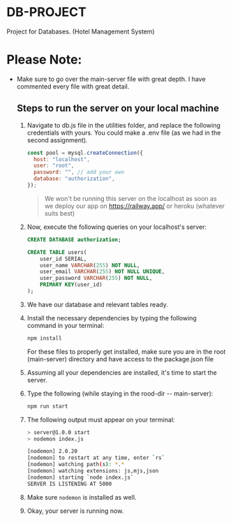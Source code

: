# DB-PROJECT

Project for Databases. (Hotel Management System)

# Please Note:

- Make sure to go over the main-server file with great depth. I have commented every file with great detail.

  ## Steps to run the server on your local machine

  1. Navigate to db.js file in the utilities folder, and replace the following credentials with yours. You could make a .env file (as we had in the second assignment).

     ```js
     const pool = mysql.createConnection({
       host: "localhost",
       user: "root",
       password: "", // add your own
       database: "authorization",
     });
     ```

     > We won't be running this server on the localhost as soon as we deploy our app on https://railway.app/ or heroku (whatever suits best)

  2. Now, execute the following queries on your localhost's server:

     ```sql
     CREATE DATABASE authorization;

     CREATE TABLE users(
         user_id SERIAL,
         user_name VARCHAR(255) NOT NULL,
         user_email VARCHAR(255) NOT NULL UNIQUE,
         user_password VARCHAR(255) NOT NULL,
         PRIMARY KEY(user_id)
     );
     ```

  3. We have our database and relevant tables ready.
  4. Install the necessary dependencies by typing the following command in your terminal:
     ```bash
     npm install
     ```
     For these files to properly get installed, make sure you are in the root (main-server) directory and have access to the package.json file
  5. Assuming all your dependencies are installed, it's time to start the server.
  6. Type the following (while staying in the rood-dir -- main-server):
     ```bash
     npm run start
     ```
  7. The following output must appear on your terminal:

     ```bash
     > server@1.0.0 start
     > nodemon index.js

     [nodemon] 2.0.20
     [nodemon] to restart at any time, enter `rs`
     [nodemon] watching path(s): *.*
     [nodemon] watching extensions: js,mjs,json
     [nodemon] starting `node index.js`
     SERVER IS LISTENING AT 5000
     ```

  8. Make sure `nodemon` is installed as well.
  9. Okay, your server is running now.
